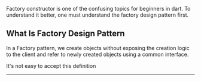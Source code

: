 Factory constructor is one of the confusing topics for beginners in dart. To understand it better, one must understand the factory design pattern first.

## What Is Factory Design Pattern
In a Factory pattern, we create objects without exposing the creation logic to the client and refer to newly created objects using a common interface.

It's not easy to accept this definition 

---
[](https://medium.com/nerd-for-tech/factory-constructor-in-dart-part-1-1bbdf0d0f7f0)

[](https://inpa.tistory.com/entry/GOF-%F0%9F%92%A0-%ED%8C%A9%ED%86%A0%EB%A6%AC-%EB%A9%94%EC%84%9C%EB%93%9CFactory-Method-%ED%8C%A8%ED%84%B4-%EC%A0%9C%EB%8C%80%EB%A1%9C-%EB%B0%B0%EC%9B%8C%EB%B3%B4%EC%9E%90)